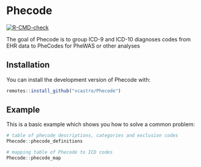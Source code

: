 
# Phecode

<!-- badges: start -->
[![R-CMD-check](https://github.com/vcastro/Phecode/workflows/R-CMD-check/badge.svg)](https://github.com/vcastro/Phecode/actions)
<!-- badges: end -->

The goal of Phecode is to group ICD-9 and ICD-10 diagnoses codes from EHR data
to PheCodes for PheWAS or other analyses

## Installation

You can install the development version of Phecode with:

``` r
remotes::install_github("vcastro/Phecode")
```

## Example

This is a basic example which shows you how to solve a common problem:

``` r
# table of phecode descriptions, categories and exclusion codes
Phecode::phecode_definitions

# mapping table of Phecode to ICD codes
Phecode::phecode_map
```

